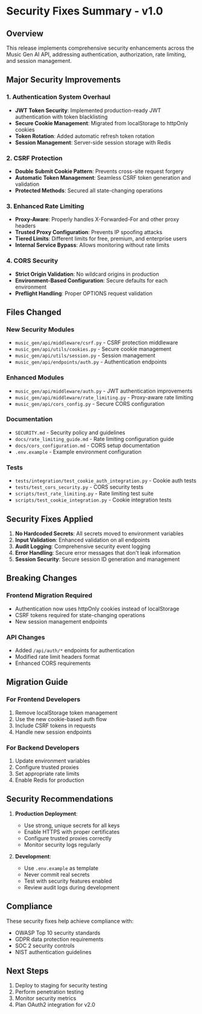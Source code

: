 # Security Fixes Summary - v1.0

## Overview
This release implements comprehensive security enhancements across the Music Gen AI API, addressing authentication, authorization, rate limiting, and session management.

## Major Security Improvements

### 1. Authentication System Overhaul
- **JWT Token Security**: Implemented production-ready JWT authentication with token blacklisting
- **Secure Cookie Management**: Migrated from localStorage to httpOnly cookies
- **Token Rotation**: Added automatic refresh token rotation
- **Session Management**: Server-side session storage with Redis

### 2. CSRF Protection
- **Double Submit Cookie Pattern**: Prevents cross-site request forgery
- **Automatic Token Management**: Seamless CSRF token generation and validation
- **Protected Methods**: Secured all state-changing operations

### 3. Enhanced Rate Limiting
- **Proxy-Aware**: Properly handles X-Forwarded-For and other proxy headers
- **Trusted Proxy Configuration**: Prevents IP spoofing attacks
- **Tiered Limits**: Different limits for free, premium, and enterprise users
- **Internal Service Bypass**: Allows monitoring without rate limits

### 4. CORS Security
- **Strict Origin Validation**: No wildcard origins in production
- **Environment-Based Configuration**: Secure defaults for each environment
- **Preflight Handling**: Proper OPTIONS request validation

## Files Changed

### New Security Modules
- `music_gen/api/middleware/csrf.py` - CSRF protection middleware
- `music_gen/api/utils/cookies.py` - Secure cookie management
- `music_gen/api/utils/session.py` - Session management
- `music_gen/api/endpoints/auth.py` - Authentication endpoints

### Enhanced Modules
- `music_gen/api/middleware/auth.py` - JWT authentication improvements
- `music_gen/api/middleware/rate_limiting.py` - Proxy-aware rate limiting
- `music_gen/api/cors_config.py` - Secure CORS configuration

### Documentation
- `SECURITY.md` - Security policy and guidelines
- `docs/rate_limiting_guide.md` - Rate limiting configuration guide
- `docs/cors_configuration.md` - CORS setup documentation
- `.env.example` - Example environment configuration

### Tests
- `tests/integration/test_cookie_auth_integration.py` - Cookie auth tests
- `tests/test_cors_security.py` - CORS security tests
- `scripts/test_rate_limiting.py` - Rate limiting test suite
- `scripts/test_cookie_integration.py` - Cookie integration tests

## Security Fixes Applied

1. **No Hardcoded Secrets**: All secrets moved to environment variables
2. **Input Validation**: Enhanced validation on all endpoints
3. **Audit Logging**: Comprehensive security event logging
4. **Error Handling**: Secure error messages that don't leak information
5. **Session Security**: Secure session ID generation and management

## Breaking Changes

### Frontend Migration Required
- Authentication now uses httpOnly cookies instead of localStorage
- CSRF tokens required for state-changing operations
- New session management endpoints

### API Changes
- Added `/api/auth/*` endpoints for authentication
- Modified rate limit headers format
- Enhanced CORS requirements

## Migration Guide

### For Frontend Developers
1. Remove localStorage token management
2. Use the new cookie-based auth flow
3. Include CSRF tokens in requests
4. Handle new session endpoints

### For Backend Developers
1. Update environment variables
2. Configure trusted proxies
3. Set appropriate rate limits
4. Enable Redis for production

## Security Recommendations

1. **Production Deployment**:
   - Use strong, unique secrets for all keys
   - Enable HTTPS with proper certificates
   - Configure trusted proxies correctly
   - Monitor security logs regularly

2. **Development**:
   - Use `.env.example` as template
   - Never commit real secrets
   - Test with security features enabled
   - Review audit logs during development

## Compliance

These security fixes help achieve compliance with:
- OWASP Top 10 security standards
- GDPR data protection requirements
- SOC 2 security controls
- NIST authentication guidelines

## Next Steps

1. Deploy to staging for security testing
2. Perform penetration testing
3. Monitor security metrics
4. Plan OAuth2 integration for v2.0
